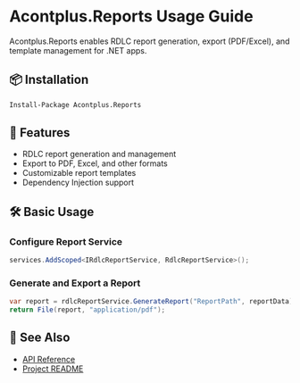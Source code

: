# Acontplus.Reports Usage Guide

Acontplus.Reports enables RDLC report generation, export (PDF/Excel), and template management for .NET apps.

## 📦 Installation

```bash
Install-Package Acontplus.Reports
```

## 🚀 Features
- RDLC report generation and management
- Export to PDF, Excel, and other formats
- Customizable report templates
- Dependency Injection support

## 🛠️ Basic Usage

### Configure Report Service
```csharp
services.AddScoped<IRdlcReportService, RdlcReportService>();
```

### Generate and Export a Report
```csharp
var report = rdlcReportService.GenerateReport("ReportPath", reportData);
return File(report, "application/pdf");
```

## 📖 See Also
- [API Reference](../Home.md)
- [Project README](https://github.com/Acontplus-S-A-S/acontplus-dotnet-libs/blob/main/src/Acontplus.Reports/README.md) 